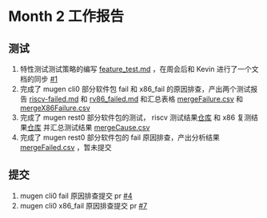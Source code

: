# Month 2 工作报告

## 测试

1. 特性测试测试策略的编写 [feature_test.md](../Week5/feature_test.md) ，在周会后和 Kevin 进行了一个文档的同步 [#1](https://github.com/KevinMX/PLCT-Tarsier-Works/pull/1)
2. 完成了 mugen cli0 部分软件包 fail 和 x86_fail 的原因排查，产出两个测试报告 [riscv-failed.md](../Week2/riscv-failed.md) 和 [rv86_failed.md](../Week3/rv86_failed.md) 和汇总表格 [mergeFailure.csv](../Week3/mergeFailure.csv) 和 [mergeX86Failure.csv](../Week3/mergeX86Failure.csv)
3. 完成了 mugen rest0 部分软件包的测试， riscv 测试结果[仓库](./riscv/) 和 x86 复测结果[仓库](./x86/) 并汇总测试结果 [mergeCause.csv](./mergeCause.csv)
4. 完成了 mugen rest0 部分软件包的 fail 原因排查，产出分析结果 [mergeFailed.csv](./mergeFailed.csv) ，暂未提交

## 提交

1. mugen cli0 fail 原因排查提交 pr [#4](https://github.com/KotorinMinami/res_list/pull/4)
2. mugen cli0 x86_fail 原因排查提交 pr [#7](https://github.com/KotorinMinami/res_list/pull/7)
